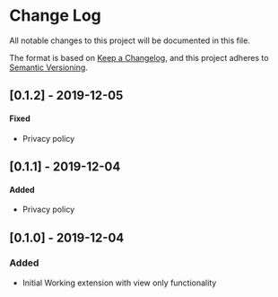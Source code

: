 # Change Log

All notable changes to this project will be documented in this file.

The format is based on [Keep a Changelog](https://keepachangelog.com/en/1.0.0/),
and this project adheres to [Semantic Versioning](https://semver.org/spec/v2.0.0.html).

## [0.1.2] - 2019-12-05

#### Fixed

- Privacy policy

## [0.1.1] - 2019-12-04

#### Added

- Privacy policy

## [0.1.0] - 2019-12-04

### Added

- Initial Working extension with view only functionality
